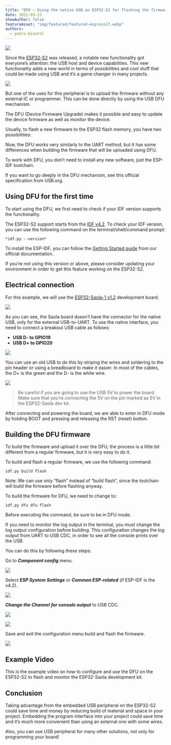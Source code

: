 ```yaml
---
title: "DFU — Using the native USB on ESP32-S2 for flashing the firmware"
date: 2021-03-23
showAuthor: false
featureAsset: "img/featured/featured-espressif.webp"
authors:
  - pedro-minatel
---
```

![](img/dfu-1.webp)

Since the [ESP32-S2](https://www.espressif.com/sites/default/files/documentation/esp32-s2_datasheet_en.pdf) was released, a notable new functionality got everyone’s attention: the USB host and device capabilities. This new functionality adds a new world in terms of possibilities and cool stuff that could be made using USB and it’s a game changer in many projects.

![](img/dfu-2.webp)

But one of the uses for this peripheral is to upload the firmware without any external IC or programmer. This can be done directly by using the USB DFU mechanism.

The DFU (Device Firmware Upgrade) makes it possible and easy to update the device firmware as well as monitor the device.

Usually, to flash a new firmware to the ESP32 flash memory, you have two possibilities:

Now, the DFU works very similarly to the UART method, but it has some differences when building the firmware that will be uploaded using DFU.

To work with DFU, you don’t need to install any new software, just the ESP-IDF toolchain.

If you want to go deeply in the DFU mechanism, see this official specification from USB.org.

## Using DFU for the first time

To start using the DFU, we first need to check if your IDF version supports the functionality.

The ESP32-S2 support starts from the [IDF v4.2](https://docs.espressif.com/projects/esp-idf/en/release-v4.2/esp32s2/api-guides/dfu.html). To check your IDF version, you can use the following command on the terminal/shell/command prompt:

```
*idf.py --version*
```

To install the ESP-IDF, you can follow the [Getting Started guide](https://docs.espressif.com/projects/esp-idf/en/latest/esp32s2/get-started/) from our official documentation.

If you’re not using this version or above, please consider updating your environment in order to get this feature working on the ESP32-S2.

## Electrical connection

For this example, we will use the [ESP32-Saola-1 v1.2](https://docs.espressif.com/projects/esp-idf/en/latest/esp32s2/hw-reference/esp32s2/user-guide-saola-1-v1.2.html) development board.

![](img/dfu-3.webp)

As you can see, the Saola board doesn’t have the connector for the native USB, only for the external USB-to-UART. To use the native interface, you need to connect a breakout USB cable as follows:

- __USB D- to GPIO19__ 
- __USB D+ to GPIO20__ 

![](img/dfu-4.webp)

You can use an old USB to do this by striping the wires and soldering to the pin header or using a breadboard to make it easier. In most of the cables, the D+ is the green and the D- is the white wire.

![](img/dfu-5.webp)

> Be careful if you are going to use the USB 5V to power the board. Make sure that you’re connecting the 5V on the pin marked as 5V in the ESP32-Saola dev kit.

After connecting and powering the board, we are able to enter in DFU mode by holding BOOT and pressing and releasing the RST (reset) button.

## Building the DFU firmware

To build the firmware and upload it over the DFU, the process is a little bit different from a regular firmware, but it is very easy to do it.

To build and flash a regular firmware, we use the following command:

```
idf.py build flash
```

Note: We can use only “flash” instead of “build flash”, since the toolchain will build the firmware before flashing anyway.

To build the firmware for DFU, we need to change to:

```
idf.py dfu dfu-flash
```

Before executing the command, be sure to be in DFU mode.

If you need to monitor the log output in the terminal, you must change the log output configuration before building. This configuration changes the log output from UART to USB CDC, in order to see all the console prints over the USB.

You can do this by following these steps:

Go to __*Component config*__  menu.

![](img/dfu-6.webp)

Select __*ESP System Settings*__  or __*Common ESP-related*__  (if ESP-IDF is the v4.2).

![](img/dfu-7.webp)

__*Change the Channel*__  __*for console output*__  to USB CDC.

![](img/dfu-8.webp)

![](img/dfu-9.webp)

Save and exit the configuration menu build and flash the firmware.

![](img/dfu-10.webp)

## Example Video

This is the example video on how to configure and use the DFU on the ESP32-S2 to flash and monitor the ESP32-Saola development kit.

## Conclusion

Taking advantage from the embedded USB peripheral on the ESP32-S2 could save time and money by reducing build of material and space in your project. Embedding the program interface into your project could save time and it’s much more convenient than using an external one with some wires.

Also, you can use USB peripheral for many other solutions, not only for programming your board!
